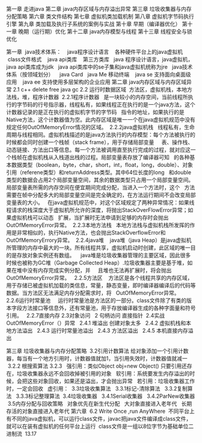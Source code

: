 第一章 走进java
第二章 java内存区域与内存溢出异常
第三章 垃圾收集器与内存分配策略
第六章 类文件结构
第七章 虚拟机类加载机制
第八章 虚拟机字节码执行引擎
第九章 类加载及执行子系统的案例与实战
第十章 早期（编译器优化）
第十一章 晚期（运行期）优化
第十二章 java内存模型与线程
第十三章 线程安全与锁优化

第一章
  java技术体系：
    java程序设计语言
    各种硬件平台上的java虚拟机
    class文件格式
    java api类库
    第三方类库
   java 程序设计语言，java虚拟机，java api类库成为jdk
   java api类库中的se子集和java虚拟机统称为jre
   java技术体系（按领域划分）
    java Card
    java Me 移动终端
    java se 支持面向桌面级应用
    java ee 支持使用多层架构的企业应用
第二章 java内存区域与内存区域异常
 2.1
  c++ delete free
  java gc
 2.2 运行时数据区域
  方法区，虚拟机栈，本地方法栈，堆，程序计数器
  2.2.1程序计数器
   是一块较小的内存空间，当前线程所执行的字节码的行号指示器，线程私有，如果线程正在执行的是一个java方法，这个计数器记录的是正在执行的虚拟机字节的字节码    指令的地址，如果执行的是Native方法，这个计数器值为空。此内存区域是唯一一个在java虚拟机规范中没有规定任何OutOfMemoryError情况的区域。
  2.2.2java虚拟机栈
   线程私有，生命周期与线程相同。虚拟机栈描述的是java方法执行的内存模型：每个方法被执行的时候都会同时创建一个栈帧（stack frame），用于存储局部变量      表、操作栈、动态链接、方法出口等信息。每一个方法被调用直至执行完成的过程，就对应这一个栈帧在虚拟机栈从入栈道出栈的过程。局部变量表存放了编译器可知    的各种基本数据类型（boolean，byte，char，short，int，float，long，double）、对象引用（referene类型）和returnAddress类型。其中64位长度的long    和double类型的数据会占用2个局部变量空间，其余的数据类型只占用一个局部变量空间。局部变量表所需的内存空间在便宜期间完成分配，当进入一个方法时，这个    方法需要在帧中分配多大的局部变量空间是完全确定的，在方法运行期间不会改变局部变量表的大小。
   在java虚拟机规范中，对这个区域规定了两种异常情况：如果线程请求的栈深度大于虚拟机所允许的深度，将抛出StackOverFlowError异常；如果虚拟机栈可以动态
   扩展，当扩展时无法申请到足够的内存时会抛出OutOfMemoryError异常。
  2.2.3本地方法栈
   本地方法栈与虚拟机栈所发挥的作用是非常相似的，执行Native方法，也会抛出StackOverflowError和OutOfMemoryErrory异常。
  2.2.4java堆
    java堆（java Heap）是java虚拟机所管理的内存中最大的一块。所有线程共享，虚拟机启动时创建，此区域的唯一目的是存放对象实例还有数组。
    java堆是垃圾收集器管理的主要区域，因此很多时候也被称为GC堆（Garbage Collected Heap）.垃圾收集器主要是基于堆，如果在堆中没有内存完成实例分配，并     且堆也无法再扩展时，将会抛出OutOfMemoryError异常。
   2.2.5方法区
    方法区是各个线程共享的内存区域，用于存储已被虚拟机加载的类信息，常量，静态变量，即时编译器编译后的代码等数据。当方法区无法满足内存分配需求时，将
    OutOfMemoryError异常。
   2.2.6运行时常量池
     运行时常量池是方法区的一部分。class文件除了有类的版本字段方法接口等信息外，还有常量池，用于存放编译器生成的各种字面量和符号引用。
   2.2.7直接内存
  2.3对象访问
   2 句柄访问 直接指针
  2.4实战OutOfMemoryError（）异常
   2.4.1 堆溢出 创建对象太多
   2.4.2 虚拟机栈和本地方法溢出
   2.4.3 运行时常量池溢出
   2.4.3 方法区溢出
   2.4.5 本机直接内存溢出
 
 第三章 垃圾收集器与内存分配策略
  3.2引用计数算法 给对象添加一个引用计数器，每当有一个地方引用时，计数器值就加1，当引用失效时，计数器值就减一
  3.2.2 根搜索算法
  3.2.3 
   强引用：类似Object obj=new Object() 只要引用还存在，垃圾收集器永远不会回收掉被引用的对象
   软引用：系统要发生内存溢出的时候，会把这些对象回收，如果还是溢出，才会抛出异常
   若引用：垃圾收集器工作时，一定会回收
   虚引用：
  3.3垃圾收集算法
   3.3.1标记-清除算法
   3.3.2复制算法
   3.3.3标记整理算法
  3.4垃圾收集器
   3.4.1Serial收集器
   3.4.2ParNew收集器
  3.5内存分配与回收策略
   对象优先在新生代分配
   大对象直接进入老年代
   长期存活的对象直接进入老年代
 第六章
  6.2 Write Once ,run AnyWhere
  不同平台上有不同的java虚拟机，可以运行class文件，javac把java文件编译成class文件，就可以在装有虚拟机的任何平台上运行
  class文件是一组以8位字节为基础单位二进制流
  13.17
